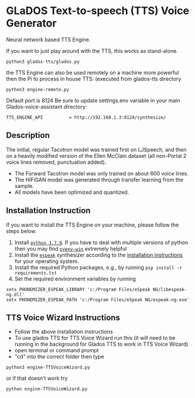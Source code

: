 # GLaDOS Text-to-speech (TTS) Voice Generator
Neural network based TTS Engine.

If you want to just play around with the TTS, this works as stand-alone.
```console
python3 glados-tts/glados.py
```

the TTS Engine can also be used remotely on a machine more powerful then the Pi to process in house TTS: (executed from glados-tts directory
```console
python3 engine-remote.py
```

Default port is 8124
Be sure to update settings.env variable in your main Glados-voice-assistant directory:
```
TTS_ENGINE_API			= http://192.168.1.3:8124/synthesize/
```


## Description
The initial, regular Tacotron model was trained first on LJSpeech, and then on a heavily modified version of the Ellen McClain dataset (all non-Portal 2 voice lines removed, punctuation added).

* The Forward Tacotron model was only trained on about 600 voice lines.
* The HiFiGAN model was generated through transfer learning from the sample.
* All models have been optimized and quantized.



## Installation Instruction
If you want to install the TTS Engine on your machine, please follow the steps
below.

1. Install [`python 3.7.9`](https://www.python.org/downloads/release/python-379/).
   If you have to deal with multiple versions of python then you may find [`pyenv-win`](https://pypi.org/project/pyenv-win/) extremely helpful
2. Install the [`espeak`](https://github.com/espeak-ng/espeak-ng) synthesizer
   according to the [installation
   instructions](https://github.com/espeak-ng/espeak-ng/blob/master/docs/guide.md)
   for your operating system.
3. Install the required Python packages, e.g., by running `pip install -r
   requirements.txt`
4. Set the required environment variables by running
```console
setx PHONEMIZER_ESPEAK_LIBRARY 'c:/Program Files/eSpeak NG/libespeak-ng.dll'
setx PHONEMIZER_ESPEAK_PATH 'c:/Program Files/eSpeak NG/espeak-ng.exe'
```
   
## TTS Voice Wizard Instructions
- Follow the above installation instructions
- To use glados TTS for TTS Voice Wizard run this (it will need to be running in the background for Glados TTS to work in TTS Voice Wizard)
- open terminal or command prompt
- "cd" into the correct folder then type
```console
python3 engine-TTSVoiceWizard.py
```
or if that doesn't work try
```console
python engine-TTSVoiceWizard.py
```

